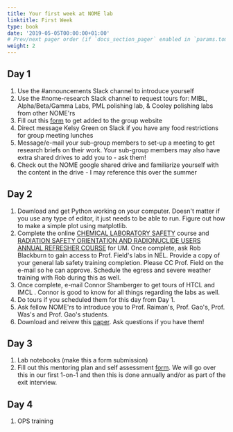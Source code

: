 ```yaml
---
title: Your first week at NOME lab
linktitle: First Week
type: book
date: '2019-05-05T00:00:00+01:00'
# Prev/next pager order (if `docs_section_pager` enabled in `params.toml`)
weight: 2
---
```


## Day 1

1. Use the #announcements Slack channel to introduce yourself
2. Use the #nome-research Slack channel to request tours for: MIBL, Alpha/Beta/Gamma Labs, PML polishing lab, & Cooley polishing labs from other NOME'rs
3. Fill out this [form](https://forms.gle/WkZK4soiE66BCjVG6) to get added to the group website
4. Direct message Kelsy Green on Slack if you have any food restrictions for group meeting lunches 
5. Message/e-mail your sub-group members to set-up a meeting to get research briefs on their work. Your sub-group members may also have extra shared drives to add you to - ask them! 
6. Check out the NOME google shared drive and familiarize yourself with the content in the drive - I may reference this over the summer

## Day 2

1. Download and get Python working on your computer. Doesn't matter if you use any type of editor, it just needs to be able to run. Figure out how to make a simple plot using matplotlib.
2. Complete the online [CHEMICAL LABORATORY SAFETY](https://maislinc.umich.edu/core/pillarRedirect?relyingParty=LM&url=https:%2F%2Fmaislin[…]agement%2FLMS_LearnerReports.aspx%3FUserMode%3D0%26Mode%3D1) course and [RADIATION SAFETY ORIENTATION AND RADIONUCLIDE USERS ANNUAL REFRESHER COURSE](https://maislinc.umich.edu/core/pillarRedirect?relyingParty=LM&url=https:%2F%2Fmaislinc.umich.edu%2Flearning%2Fapp%2Fmanagement%2FLMS_LearnerReports.aspx%3FUserMode%3D0%26Mode%3D1) for UM. Once complete, ask Rob Blackburn to gain access to Prof. Field's labs in NEL. Provide a copy of your general lab safety training completion. Please CC Prof. Field on the e-mail so he can approve. Schedule the egress and severe weather training with Rob during this as well.
3. Once complete, e-mail Connor Shamberger to get tours of HTCL and IMCL . Connor is good to know for all things regarding the labs as well. 
4. Do tours if you scheduled them for this day from Day 1.
5. Ask fellow NOME'rs to introduce you to Prof. Raiman's, Prof. Gao's, Prof. Was's and Prof. Gao's students.
6. Download and reivew this [paper](https://www.sciencedirect.com/science/article/pii/S0022311519312334). Ask questions if you have them!

## Day 3 

1. Lab notebooks (make this a form submission)
2. Fill out this mentoring plan and self assessment [form](https://forms.gle/GBTnD9unjdUWwF5J7). We will go over this in our first 1-on-1 and then this is done annually and/or as part of the exit interview.

## Day 4 

1. OPS training


